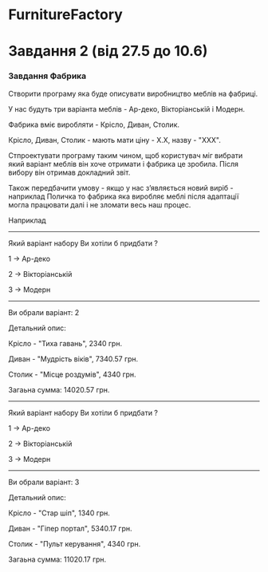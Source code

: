 # FurnitureFactory
# Завдання 2 (від 27.5 до 10.6) 
### Завдання Фабрика

Створити програму яка буде описувати виробництво меблів на фабриці.

У нас будуть три варіанта меблів - Ар-деко, Вікторіанській і Модерн.

Фабрика вміє виробляти - Крісло, Диван, Столик.

Крісло, Диван, Столик - мають мати ціну - X.X, назву - "XXX".

Стпроектувати програму таким чином, щоб користувач міг вибрати який варіант меблів він хоче отримати і фабрика це зробила. Після вибору він отримав докладний звіт.

Також передбачити умову - якщо у нас зʼявляється новий виріб - наприклад Поличка то фабрика яка виробляє меблі після адаптації могла працювати далі і не зломати весь наш процес.


Наприклад

------------------

Який варіант набору Ви хотіли б придбати ?

1 -> Ар-деко

2 -> Вікторіанській

3 -> Модерн

------------------

Ви обрали варіант: 2

Детальний опис:

Крісло - "Тиха гавань", 2340 грн.

Диван - "Мудрість віків", 7340.57 грн.

Столик - "Місце роздумів", 4340 грн.

Загаьна сумма: 14020.57 грн.

------------------


Який варіант набору Ви хотіли б придбати ?

1 -> Ар-деко

2 -> Вікторіанській

3 -> Модерн


------------------

Ви обрали варіант: 3

Детальний опис:

Крісло - "Стар шіп", 1340 грн.

Диван - "Гіпер портал", 5340.17 грн.

Столик - "Пульт керування", 4340 грн.

Загаьна сумма: 11020.17 грн.
